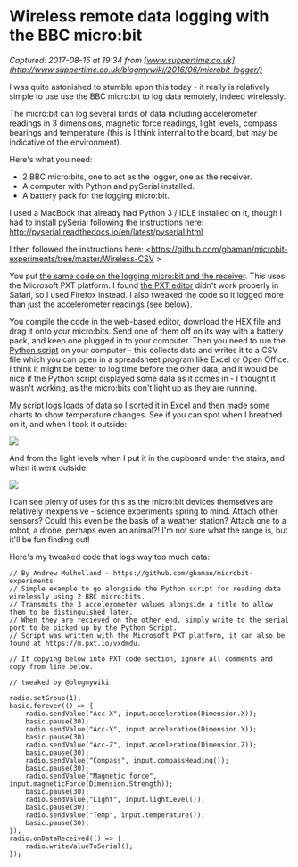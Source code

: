 # Wireless remote data logging with the BBC micro:bit

_Captured: 2017-08-15 at 19:34 from [www.suppertime.co.uk](http://www.suppertime.co.uk/blogmywiki/2016/06/microbit-logger/)_

I was quite astonished to stumble upon this today - it really is relatively simple to use use the BBC micro:bit to log data remotely, indeed wirelessly.

The micro:bit can log several kinds of data including accelerometer readings in 3 dimensions, magnetic force readings, light levels, compass bearings and temperature (this is I think internal to the board, but may be indicative of the environment).

Here's what you need:

  * 2 BBC micro:bits, one to act as the logger, one as the receiver.
  * A computer with Python and pySerial installed.
  * A battery pack for the logging micro:bit.

I used a MacBook that already had Python 3 / IDLE installed on it, though I had to install pySerial following the instructions here: <http://pyserial.readthedocs.io/en/latest/pyserial.html>

I then followed the instructions here: <https://github.com/gbaman/microbit-experiments/tree/master/Wireless-CSV >

You put [the same code on the logging micro:bit and the receiver](https://github.com/gbaman/microbit-experiments/blob/master/Wireless-CSV/wireless-csv.ts). This uses the Microsoft PXT platform. I found [the PXT editor](https://m.pxt.io/) didn't work properly in Safari, so I used Firefox instead. I also tweaked the code so it logged more than just the accelerometer readings (see below).

You compile the code in the web-based editor, download the HEX file and drag it onto your micro:bits. Send one of them off on its way with a battery pack, and keep one plugged in to your computer. Then you need to run the [Python script](https://github.com/gbaman/microbit-experiments/blob/master/Wireless-CSV/microbit_csv.py) on your computer - this collects data and writes it to a CSV file which you can open in a spreadsheet program like Excel or Open Office. I think it might be better to log time before the other data, and it would be nice if the Python script displayed some data as it comes in - I thought it wasn't working, as the micro:bits don't light up as they are running.

My script logs loads of data so I sorted it in Excel and then made some charts to show temperature changes. See if you can spot when I breathed on it, and when I took it outside:

![](http://www.suppertime.co.uk/blogmywiki/wp-content/uploads/2016/06/temp.png)

And from the light levels when I put it in the cupboard under the stairs, and when it went outside:

![](http://www.suppertime.co.uk/blogmywiki/wp-content/uploads/2016/06/light-1024x534.png)

I can see plenty of uses for this as the micro:bit devices themselves are relatively inexpensive - science experiments spring to mind. Attach other sensors? Could this even be the basis of a weather station? Attach one to a robot, a drone, perhaps even an animal?! I'm not sure what the range is, but it'll be fun finding out!

Here's my tweaked code that logs way too much data:
    
    
    // By Andrew Mulholland - https://github.com/gbaman/microbit-experiments
    // Simple example to go alongside the Python script for reading data wirelessly using 2 BBC micro:bits.
    // Transmits the 3 accelerometer values alongside a title to allow them to be distinguished later.
    // When they are recieved on the other end, simply write to the serial port to be picked up by the Python Script.
    // Script was written with the Microsoft PXT platform, it can also be found at https://m.pxt.io/vxdmdu.
    
    // If copying below into PXT code section, ignore all comments and copy from line below.
    
    // tweaked by @blogmywiki
    
    radio.setGroup(1);
    basic.forever(() => {
        radio.sendValue("Acc-X", input.acceleration(Dimension.X));
        basic.pause(30);
        radio.sendValue("Acc-Y", input.acceleration(Dimension.Y));
        basic.pause(30);
        radio.sendValue("Acc-Z", input.acceleration(Dimension.Z));
        basic.pause(30);
        radio.sendValue("Compass", input.compassHeading());
        basic.pause(30);
        radio.sendValue("Magnetic force", input.magneticForce(Dimension.Strength));
        basic.pause(30);
        radio.sendValue("Light", input.lightLevel());
        basic.pause(30);
        radio.sendValue("Temp", input.temperature());
        basic.pause(30);
    });
    radio.onDataReceived(() => {
        radio.writeValueToSerial();
    });
    

